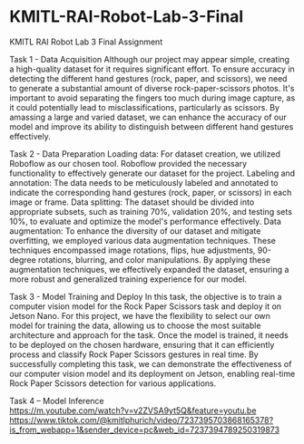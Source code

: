 # KMITL-RAI-Robot-Lab-3-Final
KMITL RAI Robot Lab 3 Final Assignment

Task 1 - Data Acquisition 
Although our project may appear simple, creating a high-quality dataset for it requires significant effort. To ensure accuracy in detecting the different hand gestures (rock, paper, and scissors), we need to generate a substantial amount of diverse rock-paper-scissors photos. It's important to avoid separating the fingers too much during image capture, as it could potentially lead to misclassifications, particularly as scissors. By amassing a large and varied dataset, we can enhance the accuracy of our model and improve its ability to distinguish between different hand gestures effectively. 

Task 2 - Data Preparation 
Loading data: For dataset creation, we utilized Roboflow as our chosen tool. Roboflow provided the necessary functionality to effectively generate our dataset for the project. 
Labeling and annotation: The data needs to be meticulously labeled and annotated to indicate the corresponding hand gestures (rock, paper, or scissors) in each image or frame. 
Data splitting: The dataset should be divided into appropriate subsets, such as training 70%, validation 20%, and testing sets 10%, to evaluate and optimize the model's performance effectively. 
Data augmentation: To enhance the diversity of our dataset and mitigate overfitting, we employed various data augmentation techniques. These techniques encompassed image rotations, flips, hue adjustments, 90-degree rotations, blurring, and color manipulations. By applying these augmentation techniques, we effectively expanded the dataset, ensuring a more robust and generalized training experience for our model. 

Task 3 - Model Training and Deploy 
In this task, the objective is to train a computer vision model for the Rock Paper Scissors task and deploy it on Jetson Nano. For this project, we have the flexibility to select our own model for training the data, allowing us to choose the most suitable architecture and approach for the task. Once the model is trained, it needs to be deployed on the chosen hardware, ensuring that it can efficiently process and classify Rock Paper Scissors gestures in real time. By successfully completing this task, we can demonstrate the effectiveness of our computer vision model and its deployment on Jetson, enabling real-time Rock Paper Scissors detection for various applications. 

Task 4 – Model Inference  
https://m.youtube.com/watch?v=v2ZVSA9yt5Q&feature=youtu.be 
https://www.tiktok.com/@kmitlphurich/video/7237395703868165378?is_from_webapp=1&sender_device=pc&web_id=7237394789250319873 
